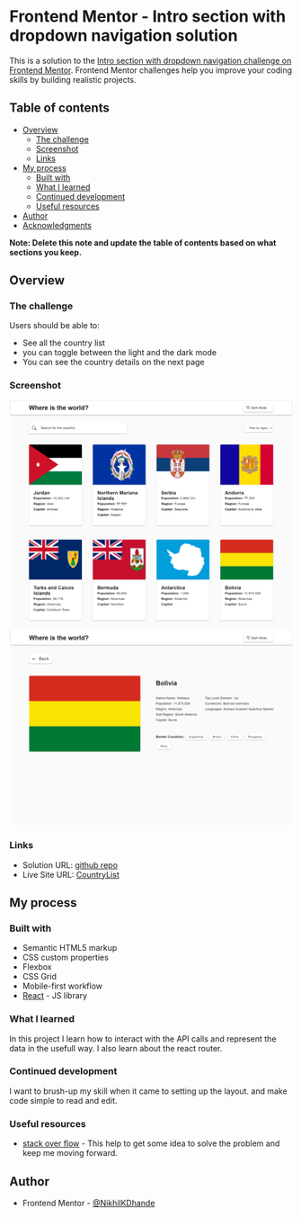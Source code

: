 # Frontend Mentor - Intro section with dropdown navigation solution

This is a solution to the [Intro section with dropdown navigation challenge on Frontend Mentor](https://www.frontendmentor.io/challenges/intro-section-with-dropdown-navigation-ryaPetHE5). Frontend Mentor challenges help you improve your coding skills by building realistic projects.

## Table of contents

- [Overview](#overview)
  - [The challenge](#the-challenge)
  - [Screenshot](#screenshot)
  - [Links](#links)
- [My process](#my-process)
  - [Built with](#built-with)
  - [What I learned](#what-i-learned)
  - [Continued development](#continued-development)
  - [Useful resources](#useful-resources)
- [Author](#author)
- [Acknowledgments](#acknowledgments)

**Note: Delete this note and update the table of contents based on what sections you keep.**

## Overview

### The challenge

Users should be able to:

- See all the country list
- you can toggle between the light and the dark mode
- You can see the country details on the next page

### Screenshot

![Homepage.png](./src/screenshots/Homepage.png)
![detailView.png](./src/screenshots/detailView.png)

### Links

- Solution URL: [github repo](https://github.com/NikhilKDhande/CountryList.git)
- Live Site URL: [CountryList](https://main--loquacious-crisp-ddf498.netlify.app/)

## My process

### Built with

- Semantic HTML5 markup
- CSS custom properties
- Flexbox
- CSS Grid
- Mobile-first workflow
- [React](https://reactjs.org/) - JS library

### What I learned

In this project I learn how to interact with the API calls and represent the data in the usefull way. I also learn about the react router.

### Continued development

I want to brush-up my skill when it came to setting up the layout.
and make code simple to read and edit.

### Useful resources

- [stack over flow](https://stackoverflow.com/) - This help to get some idea to solve the problem and keep me moving forward.

## Author

- Frontend Mentor - [@NikhilKDhande](https://www.frontendmentor.io/profile/NikhilKDhande)
